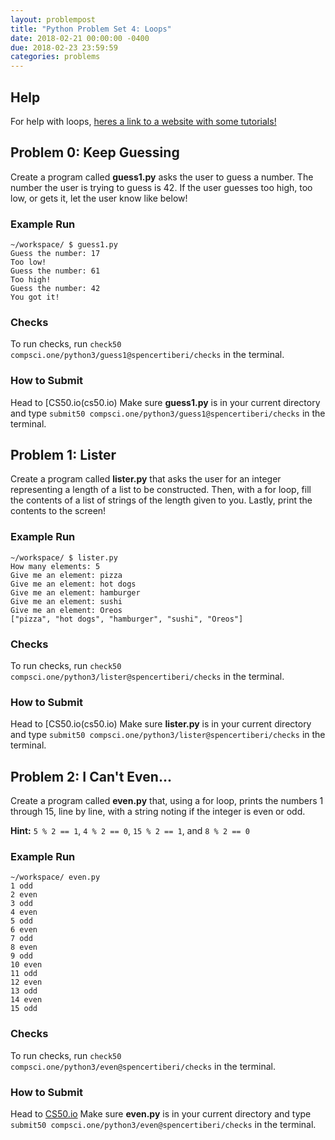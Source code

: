 ```yaml
---
layout: problempost
title: "Python Problem Set 4: Loops"
date: 2018-02-21 00:00:00 -0400
due: 2018-02-23 23:59:59
categories: problems
---
```


## Help

For help with loops, [heres a link to a website with some tutorials!](https://www.learnpython.org/en/Loops)

## Problem 0: Keep Guessing
Create a program called **guess1.py** asks the user to guess a number. The number the user is trying to guess is 42. If the user guesses too high, too low, or gets it, let the user know like below!

### Example Run
```
~/workspace/ $ guess1.py
Guess the number: 17
Too low!
Guess the number: 61
Too high!
Guess the number: 42
You got it!
```

### Checks

To run checks, run `check50 compsci.one/python3/guess1@spencertiberi/checks` in the terminal.

### How to Submit

Head to [CS50.io(cs50.io) Make sure **guess1.py** is in your current directory and type `submit50 compsci.one/python3/guess1@spencertiberi/checks` in the terminal.

## Problem 1: Lister
Create a program called **lister.py** that asks the user for an integer representing a length of a list to be constructed. Then, with a for loop, fill the contents of a list of strings of the length given to you. Lastly, print the contents to the screen!

### Example Run
```
~/workspace/ $ lister.py
How many elements: 5
Give me an element: pizza
Give me an element: hot dogs
Give me an element: hamburger
Give me an element: sushi
Give me an element: Oreos
["pizza", "hot dogs", "hamburger", "sushi", "Oreos"]
```

### Checks

To run checks, run `check50 compsci.one/python3/lister@spencertiberi/checks` in the terminal.

### How to Submit

Head to [CS50.io(cs50.io) Make sure **lister.py** is in your current directory and type `submit50 compsci.one/python3/lister@spencertiberi/checks` in the terminal.

## Problem 2: I Can't Even...
Create a program called **even.py** that, using a for loop, prints the numbers 1 through 15, line by line, with a string noting if the integer is even or odd.

**Hint:** `5 % 2 == 1`, `4 % 2 == 0`, `15 % 2 == 1`, and `8 % 2 == 0`

### Example Run
```
~/workspace/ even.py
1 odd
2 even
3 odd
4 even
5 odd
6 even
7 odd
8 even
9 odd
10 even
11 odd
12 even
13 odd
14 even
15 odd
```

### Checks

To run checks, run `check50 compsci.one/python3/even@spencertiberi/checks` in the terminal.

### How to Submit

Head to [CS50.io](cs50.io) Make sure **even.py** is in your current directory and type `submit50 compsci.one/python3/even@spencertiberi/checks` in the terminal.
